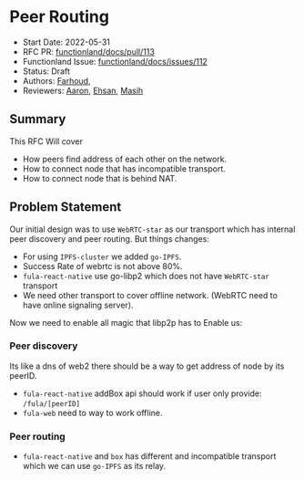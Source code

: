 # Peer Routing
- Start Date: 2022-05-31
- RFC PR: [functionland/docs/pull/113](https://github.com/functionland/docs/pull/113)
- Functionland Issue: [functionland/docs/issues/112](https://github.com/functionland/docs/issues/112)
- Status: Draft
- Authors: [Farhoud](https://github.com/farhoud),
- Reviewers: [Aaron](https://github.com/gitaaron), [Ehsan](https://github.com/ehsan6sha), [Masih](https://github.com/orgs/functionland/people/masih)


## Summary
[summary]: #summary

This RFC Will cover 
- How peers find address of each other on the network.
- How to connect node that has incompatible transport.
- How to connect node that is behind NAT.


## Problem Statement
Our initial design was to use `WebRTC-star` as our transport which has internal peer discovery and peer routing. But things changes:
- For using `IPFS-cluster` we added `go-IPFS`.
- Success Rate of webrtc is not above 80%.
- `fula-react-native` use go-libp2 which does not have `WebRTC-star` transport
- We need other transport to cover offline network. (WebRTC need to have online signaling server).

Now we need to enable all magic that libp2p has to Enable us:

### Peer discovery
Its like a dns of web2 there should be a way to get address of node by its peerID.
- `fula-react-native` addBox api should work if user only provide:
`/fula/[peerID]`
- `fula-web` need to way to work offline.

### Peer routing
- `fula-react-native` and `box` has different and incompatible transport which we can use `go-IPFS` as its relay.

